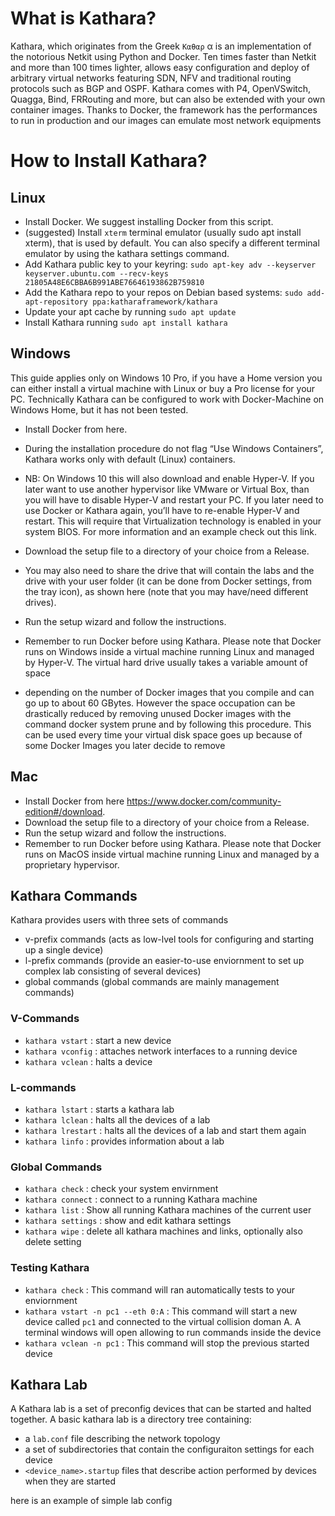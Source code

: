 # What is Kathara?
Kathara, which originates from the Greek `Καθαρ` α is an implementation of the notorious
Netkit using Python and Docker. Ten times faster than Netkit and more than 100 times
lighter, allows easy configuration and deploy of arbitrary virtual networks featuring SDN,
NFV and traditional routing protocols such as BGP and OSPF.
Kathara comes with P4, OpenVSwitch, Quagga, Bind, FRRouting and more, but can also
be extended with your own container images.
Thanks to Docker, the framework has the performances to run in production and our
images can emulate most network equipments


# How to Install Kathara?
## Linux
- Install Docker. We suggest installing Docker from this script.
- (suggested) Install `xterm` terminal emulator (usually sudo apt install xterm),
that is used by default. You can also specify a different terminal emulator by using
the kathara settings command.
- Add Kathara public key to your keyring: `sudo apt-key adv --keyserver keyserver.ubuntu.com --recv-keys 21805A48E6CBBA6B991ABE76646193862B759810`
- Add the Kathara repo to your repos on Debian based systems: `sudo add-apt-repository ppa:katharaframework/kathara`
- Update your apt cache by running `sudo apt update`
- Install Kathara running `sudo apt install kathara`

## Windows
This guide applies only on Windows 10 Pro, if you have a Home version you can either install a virtual machine with Linux or buy a Pro license for your PC. Technically
Kathara can be configured to work with Docker-Machine on Windows Home, but it has not been tested.
- Install Docker from here.
- During the installation procedure do not flag “Use Windows Containers”, Kathara works only with default (Linux) containers.
- NB: On Windows 10 this will also download and enable Hyper-V. If you later want to use another hypervisor like VMware or Virtual Box, than you will have to disable Hyper-V and restart your PC. If you later need to use Docker or Kathara again, you’ll have to re-enable Hyper-V and restart. This will require that Virtualization technology is enabled in your system BIOS. For more information and an example check out this link.
- Download the setup file to a directory of your choice from a Release.
- You may also need to share the drive that will contain the labs and the drive with your user folder (it can be done from Docker settings, from the tray icon), as shown here (note that you may have/need different drives).
- Run the setup wizard and follow the instructions.
- Remember to run Docker before using Kathara.
Please note that Docker runs on Windows inside a virtual machine running Linux and
managed by Hyper-V. The virtual hard drive usually takes a variable amount of space

- depending on the number of Docker images that you compile and can go up to about 60 GBytes. However the space occupation can be drastically reduced by removing unused Docker images with the command docker system prune and by following this procedure. This can be used every time your virtual disk space goes up because of some Docker Images you later decide to remove

## Mac
- Install Docker from here https://www.docker.com/community-edition#/download.
- Download the setup file to a directory of your choice from a Release.
- Run the setup wizard and follow the instructions.
- Remember to run Docker before using Kathara.
Please note that Docker runs on MacOS inside virtual machine running Linux and managed by a proprietary hypervisor.


## Kathara Commands
Kathara provides users with three sets of commands
- v-prefix commands (acts as low-lvel tools for configuring and starting up a single device)
- l-prefix commands (provide an easier-to-use enviornment to set up complex lab consisting of several devices)
- global commands (global commands are mainly management commands)


### V-Commands
- `kathara vstart` : start a new device
- `kathara vconfig` : attaches network interfaces to a running device
- `kathara vclean` : halts a device

### L-commands
- `kathara lstart` : starts a kathara lab
- `kathara lclean` : halts all the devices of a lab
- `kathara lrestart` : halts all the devices of a lab and start them again
- `kathara linfo` : provides information about a lab

### Global Commands
- `kathara check` : check your system envirnment
- `kathara connect` : connect to a running Kathara machine
- `kathara list` : Show all running Kathara machines of the current user
- `kathara settings` : show and edit kathara settings
- `kathara wipe` : delete all kathara machines and links, optionally also delete setting 


### Testing Kathara
- `kathara check` : This command will ran automatically tests to your enviornment
- `kathara vstart -n pc1 --eth 0:A` :  This command will start a new device called `pc1` and connected to the virtual collision doman A. A terminal windows will open allowing to run commands inside the device
- `kathara vclean -n pc1` : This command will stop the previous started device


## Kathara Lab
A Kathara lab is a set of preconfig devices that can be started and halted together. A basic kathara lab is a directory tree containing:
- a `lab.conf` file describing the network topology
- a set of subdirectories that contain the configuraiton settings for each device
- `<device_name>.startup` files that describe action performed by devices when they are started

here is an example of simple lab config


